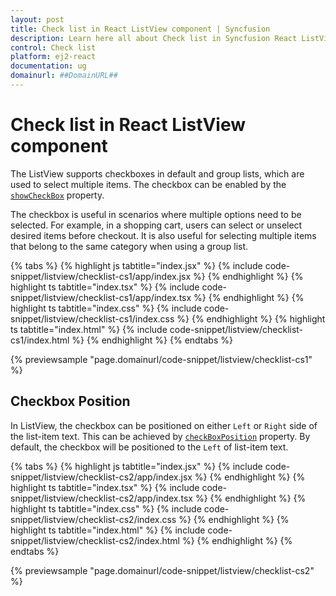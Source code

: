```yaml
---
layout: post
title: Check list in React ListView component | Syncfusion
description: Learn here all about Check list in Syncfusion React ListView component of Syncfusion Essential JS 2 and more.
control: Check list 
platform: ej2-react
documentation: ug
domainurl: ##DomainURL##
---
```


# Check list in React ListView component

The ListView supports checkboxes in default and group lists, which are used to select multiple items. The checkbox can be enabled by the [`showCheckBox`](https://ej2.syncfusion.com/react/documentation/api/list-view/#showcheckbox) property.

The checkbox is useful in scenarios where multiple options need to be selected. For example, in a shopping cart, users can select or unselect desired items before checkout. It is also useful for selecting multiple items that belong to the same category when using a group list.

{% tabs %}
{% highlight js tabtitle="index.jsx" %}
{% include code-snippet/listview/checklist-cs1/app/index.jsx %}
{% endhighlight %}
{% highlight ts tabtitle="index.tsx" %}
{% include code-snippet/listview/checklist-cs1/app/index.tsx %}
{% endhighlight %}
{% highlight ts tabtitle="index.css" %}
{% include code-snippet/listview/checklist-cs1/index.css %}
{% endhighlight %}
{% highlight ts tabtitle="index.html" %}
{% include code-snippet/listview/checklist-cs1/index.html %}
{% endhighlight %}
{% endtabs %}

 {% previewsample "page.domainurl/code-snippet/listview/checklist-cs1" %}

## Checkbox Position

In ListView, the checkbox can be positioned on either `Left` or `Right` side of the list-item text. This can be achieved by [`checkBoxPosition`](https://ej2.syncfusion.com/react/documentation/api/list-view/#checkboxposition) property. By default, the checkbox will be positioned to the `Left` of list-item text.

{% tabs %}
{% highlight js tabtitle="index.jsx" %}
{% include code-snippet/listview/checklist-cs2/app/index.jsx %}
{% endhighlight %}
{% highlight ts tabtitle="index.tsx" %}
{% include code-snippet/listview/checklist-cs2/app/index.tsx %}
{% endhighlight %}
{% highlight ts tabtitle="index.css" %}
{% include code-snippet/listview/checklist-cs2/index.css %}
{% endhighlight %}
{% highlight ts tabtitle="index.html" %}
{% include code-snippet/listview/checklist-cs2/index.html %}
{% endhighlight %}
{% endtabs %}

 {% previewsample "page.domainurl/code-snippet/listview/checklist-cs2" %}
